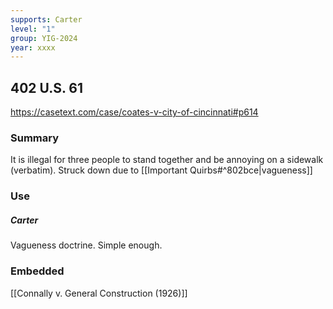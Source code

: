 ```yaml
---
supports: Carter
level: "1"
group: YIG-2024
year: xxxx
---
```

## 402 U.S. 61

https://casetext.com/case/coates-v-city-of-cincinnati#p614

### Summary

It is illegal for three people to stand together and be annoying on a sidewalk (verbatim).
Struck down due to [[Important Quirbs#^802bce|vagueness]]

### Use

##### Carter
Vagueness doctrine. Simple enough.

### Embedded

[[Connally v. General Construction (1926)]]